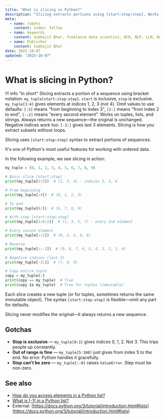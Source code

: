 ```yaml
---
title: "What is slicing in Python?"
description: "Slicing extracts portions using [start:stop:step]. Works on tuples, lists, strings. Returns a new sequence."
meta:
  - name: robots
    content: index: follow
  - name: keywords
    content: Subhajit Bhar, freelance data scientist, OCR, NLP, LLM, RAG, knowledge base, python, tuple, indexing
  - name: Publisher
    content: Subhajit Bhar
date: 2025-10-07
updated: "2025-10-07"
---
```


# What is slicing in Python?

<!-- more -->

!!! info "In short"
    Slicing extracts a portion of a sequence using bracket notation: `my_tuple[start:stop:step]`. `start` is inclusive, `stop` is exclusive. `my_tuple[1:4]` gives elements at indices 1, 2, 3 (not 4). Omit values to use defaults: `[:3]` means "from beginning to index 3", `[2:]` means "from index 2 to end", `[::2]` means "every second element". Works on tuples, lists, and strings. Always returns a new sequence—the original is unchanged. Negative indices work too: `[-3:]` gives last 3 elements. Slicing is how you extract subsets without loops.

Slicing uses `[start:stop:step]` syntax to extract portions of sequences.

It's one of Python's most useful features for working with ordered data.

In the following example, we see slicing in action:

```python
my_tuple = (0, 1, 2, 3, 4, 5, 6, 7, 8, 9)

# Basic slice [start:stop]
print(my_tuple[2:5])  # (2, 3, 4) - indices 2, 3, 4

# From beginning
print(my_tuple[:4])  # (0, 1, 2, 3)

# To end
print(my_tuple[6:])  # (6, 7, 8, 9)

# With step [start:stop:step]
print(my_tuple[1:8:2])  # (1, 3, 5, 7) - every 2nd element

# Every second element
print(my_tuple[::2])  # (0, 2, 4, 6, 8)

# Reverse
print(my_tuple[::-1])  # (9, 8, 7, 6, 5, 4, 3, 2, 1, 0)

# Negative indices (last 3)
print(my_tuple[-3:])  # (7, 8, 9)

# Copy entire tuple
copy = my_tuple[:]
print(copy == my_tuple)  # True
print(copy is my_tuple)  # True for tuples (immutable)
```

Each slice creates a new tuple (or for tuples, sometimes returns the same immutable object). The syntax `[start:stop:step]` is flexible—omit any part for defaults.

Slicing never modifies the original—it always returns a new sequence.

## Gotchas

* **Stop is exclusive** — `my_tuple[0:3]` gives indices 0, 1, 2. Not 3. This trips people up constantly.
* **Out of range is fine** — `my_tuple[5:100]` just gives from index 5 to the end. No error. Python handles it gracefully.
* **Step can't be zero** — `my_tuple[::0]` raises `ValueError`. Step must be non-zero.

## See also

* [How do you access elements in a Python list?](../python-lists/how-to-access-elements-in-list.md)
* [What is [-1] in a Python list?](../python-lists/what-is-negative-one-in-list.md)
* External: [https://docs.python.org/3/tutorial/introduction.html#lists](https://docs.python.org/3/tutorial/introduction.html#lists)

<script type="application/ld+json">
{
  "@context": "https://schema.org",
  "@type": "FAQPage",
  "mainEntity": [{
    "@type": "Question",
    "name": "What is slicing in Python?",
    "acceptedAnswer": {
      "@type": "Answer",
      "text": "Slicing extracts a portion of a sequence using bracket notation: my_tuple[start:stop:step]. start is inclusive, stop is exclusive. Works on tuples, lists, and strings. Always returns a new sequence. Negative indices work too. Slicing is how you extract subsets without loops."
    }
  }]
}
</script>
